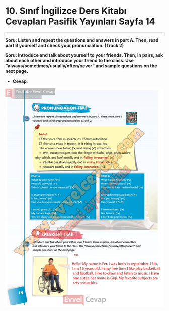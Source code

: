 # 10. Sınıf İngilizce Ders Kitabı Cevapları Pasifik Yayınları Sayfa 14

---

**Soru: Listen and repeat the questions and answers in part A. Then, read part B yourself and check your pronunciation. (Track 2)**

**Soru: Introduce and talk about yourself to your friends. Then, in pairs, ask about each other and introduce your friend to the class. Use “always/sometimes/usually/often/never” and sample questions on the next page.**

-   **Cevap**:

![Image 1](./image_1.jpg)